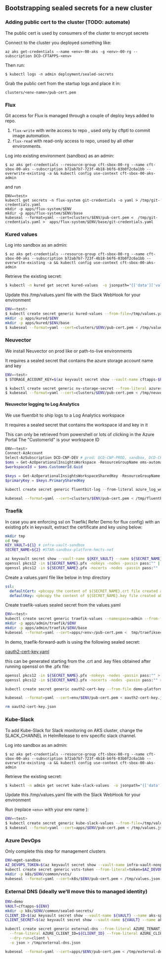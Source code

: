 ## Bootstrapping sealed secrets for a new cluster

### Adding public cert to the cluster (TODO: automate)
The public cert is used by consumers of the cluster to encrypt secrets

Connect to the cluster you deployed something like:
```
az aks get-credentials --name <env>-00-aks -g <env>-00-rg --subscription DCD-CFTAPPS-<env>
```

Then run:
```
$ kubectl logs -n admin deployment/sealed-secrets
```

Grab the public cert from the startup logs and place it in:
```
clusters/<env-name>/pub-cert.pem
```
### Flux 

Git access for Flux is managed through a couple of deploy keys added to repo.

1. `flux-write` with write access to repo , used only by cftptl to commit image automation.
2. `flux-read` with read-only access to repo, unsed by all other environments.

Log into existing environment (sandbox) as an admin:
```
$ az aks get-credentials --resource-group cft-sbox-00-rg --name cft-sbox-00-aks --subscription b72ab7b7-723f-4b18-b6f6-03b0f2c6a1bb --overwrite-existing -a && kubectl config use-context cft-sbox-00-aks-admin
```
and run
```
ENV=<test>
kubectl get secrets -n flux-system git-credentials -o yaml > /tmp/git-credentials.yaml
mkdir -p apps/flux-system/$ENV
mkdir -p apps/flux-system/$ENV/base
kubeseal --format=yaml --cert=clusters/$ENV/pub-cert.pem <  /tmp/git-credentials.yaml >  apps/flux-system/$ENV/base/git-credentials.yaml
```

### Kured values
Log into sandbox as an admin:
```
$ az aks get-credentials --resource-group cft-sbox-00-rg --name cft-sbox-00-aks --subscription b72ab7b7-723f-4b18-b6f6-03b0f2c6a1bb --overwrite-existing -a && kubectl config use-context cft-sbox-00-aks-admin
```

Retrieve the existing secret:
```bash
$ kubectl -n kured get secret kured-values  -o jsonpath="{['data']['values\.yaml']}" | base64 -D > /tmp/values.yaml
```
Update this /tmp/values.yaml file with the Slack WebHook for your environment

```bash
ENV=<test>
$ kubectl create secret generic kured-values --from-file=/tmp/values.yaml --namespace kured --dry-run=client -o json > /tmp/values.json
mkdir -p apps/kured/$ENV
mkdir -p apps/kured/$ENV/base
$ kubeseal --format=yaml --cert=clusters/$ENV/pub-cert.pem < /tmp/values.json > apps/kured/$ENV/base/kured-values.yaml
```

### Neuvector
We install Neuvector on prod like or path-to-live environments

It requires a sealed secret that contains the azure storage account name and key

```bash
ENV=<test>
$ STORAGE_ACCOUNT_KEY=$(az keyvault secret show --vault-name cftapps-$ENV --name storage-account-key --query value -o tsv)

$ kubectl create secret generic nv-storage-secret --from-literal azurestorageaccountkey=${STORAGE_ACCOUNT_KEY} --from-literal azurestorageaccountname=cftapps$ENV --namespace neuvector --dry-run=client -o json > /tmp/neuvector.json
$ kubeseal --format=yaml --cert=clusters/$ENV/pub-cert.pem < /tmp/neuvector.json > apps/neuvector/$ENV/base/nv-storage-secret.yaml
```

#### Neuvector logging to Log Analytics

We use fluentbit to ship logs to a Log Analytics workspace

It requires a sealed secret that contains the workspace id and key in it

This can only be retrieved from powershell or lots of clicking in the Azure Portal
The "CustomerId" is your workspace ID
```powershell
ENV=<test>
Connect-AzAccount
Select-AzSubscription DCD-CNP-DEV # prod: DCD-CNP-PROD, sandbox, DCD-CFT-Sandbox
$oms = Get-AzOperationalInsightsWorkspace -ResourceGroupName oms-automation
$workspaceId = $oms.CustomerId.Guid

$keys = Get-AzOperationalInsightsWorkspaceSharedKey -ResourceGroupName oms-automation -Name hmcts-nonprod # prod: hmcts-prod, sandbox: hmcts-sandbox
$primaryKey = $keys.PrimarySharedKey

kubectl create secret generic fluentbit-log --from-literal azure_log_workspace_id=$workspaceId --from-literal azure_log_workspace_shared_key=$primaryKey --namespace neuvector --dry-run=client -o json > /tmp/fluentbit-log.json
```

```bash
kubeseal --format=yaml --cert=clusters/$ENV/pub-cert.pem < /tmp/fluentbit-log.json > apps/neuvector/$ENV/base/fluentbit-log.yaml
```

### Traefik

In case you are enforcing ssl on Traefik( Refer Demo for flux config) with an existing pfx in keyvault, extract the certificate and key using below: 

```bash
mkdir tmp
cd tmp
KEY_VAULT=${1} # infra-vault-sandbox
SECRET_NAME=${2} #STAR-sandbox-platform-hmcts-net

az keyvault secret show --vault-name ${KEY_VAULT} --name ${SECRET_NAME} --query value -o tsv | base64 -D > ${SECRET_NAME}.pfx
openssl pkcs12 -in ${SECRET_NAME}.pfx -nokeys -nodes -passin pass:"" | base64 > ${SECRET_NAME}.crt
openssl pkcs12 -in ${SECRET_NAME}.pfx -nocerts -nodes -passin pass:"" | base64 > ${SECRET_NAME}.key

```

Create a values.yaml file like below in tmp directory
```yaml
ssl:
  defaultCert: <pbcopy the content of ${SECRET_NAME}.crt file created above>
  defaultKey: <pbcopy the content of ${SECRET_NAME}.key file created above>
```
Create traefik-values sealed secret from the values.yaml 

```bash
ENV=<test>
kubectl create secret generic traefik-values --namespace=admin --from-file=values.yaml=tmp/values.yaml --dry-run=client -o yaml > tmp/traefiksecret.yaml
mkdir -p apps/admin/traefik/$ENV
mkdir -p apps/admin/traefik/$ENV/base
kubeseal --format=yaml --cert=apps/<env>/pub-cert.pem <  tmp/traefiksecret.yaml >  apps/admin/traefik/$ENV/base/traefik-values.yaml
```

In demo, traefik-forward-auth is using the following sealed secret:

[oauth2-cert-key.yaml](../k8s/demo/common/sealed-secrets/oauth2-cert-key.yaml)

 this can be generated starting from the .crt and .key files obtained after running openssl on the .pfx file:

```bash
openssl pkcs12 -in ${SECRET_NAME}.pfx -nokeys -nodes -passin pass:"" > demo-platform-hmcts-crt.pem
openssl pkcs12 -in ${SECRET_NAME}.pfx -nocerts -nodes -passin pass:"" > demo-platform-hmcts-key.pem

kubectl create secret generic oauth2-cert-key --from-file demo-platform-hmcts-crt.pem --from-file demo-platform-hmcts-key.pem --namespace admin --dry-run -o json > oauth2-cert-key.json

kubeseal --format=yaml --cert=env/$ENV/pub-cert.pem < oauth2-cert-key.json > apps/admin/$ENV/base/oauth2-cert-key.yaml

rm oauth2-cert-key.json
```

### Kube-Slack
To add Kube-Slack for Slack monitoring on AKS cluster, change the SLACK_CHANNEL in HelmRelease to env specific slack channel.

Log into sandbox as an admin:
```
$ az aks get-credentials --resource-group cft-sbox-00-rg --name cft-sbox-00-aks --subscription b72ab7b7-723f-4b18-b6f6-03b0f2c6a1bb --overwrite-existing -a && kubectl config use-context cft-sbox-00-aks-admin
```

Retrieve the existing secret:
```bash
$ kubectl -n admin get secret kube-slack-values  -o jsonpath="{['data']['values\.yaml']}" | base64 -D > /tmp/values.yaml
```
Update this /tmp/values.yaml file with the Slack WebHook for your environment

Run (replace `<env>` with your env name ):
```bash
ENV=<test>
$ kubectl create secret generic kube-slack-values --from-file=/tmp/values.yaml --namespace admin --dry-run=client -o json > /tmp/values.json
$ kubeseal --format=yaml --cert=apps/$ENV/pub-cert.pem < /tmp/values.json > apps/admin/$ENV/base/kube-slack-values.yaml
```

### Azure DevOps

Only complete this step for management clusters

```bash
ENV=mgmt-sandbox
AZ_DEVOPS_TOKEN=$(az keyvault secret show --vault-name infra-vault-nonprod --name azure-devops-token --query value -o tsv)
kubectl create secret generic vsts-token --from-literal=token=$AZ_DEVOPS_TOKEN --namespace vsts --dry-run=client -o json > /tmp/values.json
mkdir -p k8s/$ENV/common/vsts/
kubeseal --format=yaml --cert=k8s/$ENV/pub-cert.pem < /tmp/values.json > apps/vsts/$ENV/base/vsts-token.yaml
```

### External DNS (ideally we'll move this to managed identity)

```bash
ENV=demo
VAULT=cftapps-${ENV}
mkdir -p k8s/$ENV/common/sealed-secrets/
CLIENT_ID=$(az keyvault secret show --vault-name ${VAULT} --name aks-sp-app-id --query value -o tsv)
CLIENT_SECRET=$(az keyvault secret show --vault-name ${VAULT} --name aks-sp-app-password --query value -o tsv)

kubectl create secret generic external-dns --from-literal AZURE_TENANT_ID=531ff96d-0ae9-462a-8d2d-bec7c0b42082 \
  --from-literal AZURE_CLIENT_ID=${CLIENT_ID} --from-literal AZURE_CLIENT_SECRET=${CLIENT_SECRET} \
  --dry-run=client \
  -o json > /tmp/external-dns.json

kubeseal --format=yaml --cert=apps/$ENV/pub-cert.pem < /tmp/external-dns.json > apps/$ENV/base/external-dns.yaml
```